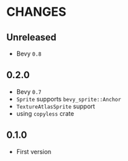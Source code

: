 # CHANGES

## Unreleased

* Bevy `0.8`

## 0.2.0

* Bevy `0.7`
* `Sprite` supports `bevy_sprite::Anchor`
* `TextureAtlasSprite` support
* using `copyless` crate

## 0.1.0

* First version